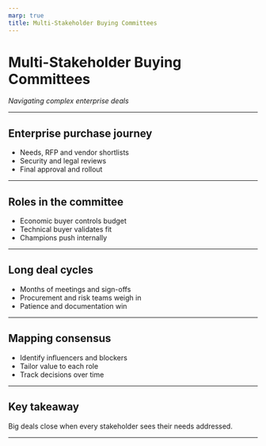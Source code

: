 ```yaml
---
marp: true
title: Multi-Stakeholder Buying Committees
---
```


# Multi-Stakeholder Buying Committees
*Navigating complex enterprise deals*

---

## Enterprise purchase journey
- Needs, RFP and vendor shortlists
- Security and legal reviews
- Final approval and rollout

---

## Roles in the committee
- Economic buyer controls budget
- Technical buyer validates fit
- Champions push internally

---

## Long deal cycles
- Months of meetings and sign-offs
- Procurement and risk teams weigh in
- Patience and documentation win

---

## Mapping consensus
- Identify influencers and blockers
- Tailor value to each role
- Track decisions over time

---

## Key takeaway
Big deals close when every stakeholder sees their needs addressed.

---
